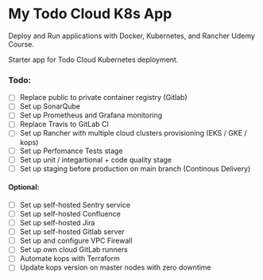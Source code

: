 # My Todo Cloud K8s App

Deploy and Run applications with Docker, Kubernetes, and Rancher Udemy Course.

Starter app for Todo Cloud Kubernetes deployment.

### Todo:
- [ ] Replace public to private container registry (Gitlab)
- [ ] Set up SonarQube
- [ ] Set up Prometheus and Grafana monitoring
- [ ] Replace Travis to GitLab CI
- [ ] Set up Rancher with multiple cloud clusters provisioning (EKS / GKE / kops)
- [ ] Set up Perfomance Tests stage
- [ ] Set up unit / integartional + code quality stage
- [ ] Set up staging before production on main branch (Continous Delivery)

#### Optional:
- [ ] Set up self-hosted Sentry service
- [ ] Set up self-hosted Confluence
- [ ] Set up self-hosted Jira
- [ ] Set up self-hosted Gitlab server
- [ ] Set up and configure VPC Firewall
- [ ] Set up own cloud GitLab runners
- [ ] Automate kops with Terraform
- [ ] Update kops version on master nodes with zero downtime
